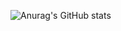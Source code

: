 ![Anurag's GitHub stats](https://github-readme-stats.vercel.app/api?username=asynchroza&show_icons=true&theme=radical)
